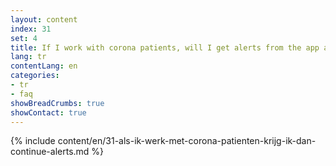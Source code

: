 ```yaml
---
layout: content
index: 31
set: 4
title: If I work with corona patients, will I get alerts from the app all the time?
lang: tr
contentLang: en
categories:
- tr
- faq
showBreadCrumbs: true
showContact: true
---
```

{% include content/en/31-als-ik-werk-met-corona-patienten-krijg-ik-dan-continue-alerts.md %}

